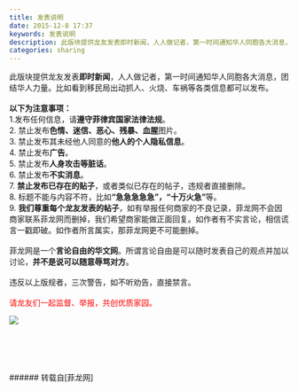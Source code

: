 ```yaml
---
title: 发表说明
date: 2015-12-8 17:37
keywords: 发表说明
description: 此版块提供龙友发表即时新闻，人人做记者，第一时间通知华人同胞各大消息，团结华人力量。比如看到移民局出动抓人、火烧、车祸等各类信息都可以发布。以下为注意事项：1.发布任何信息，请遵守菲律宾国家法律法规。2. 禁止发布色情、迷信、恶心、残暴、血腥图片。3. 禁止发布其未经他人同意的他人的个人隐私信息。4. 禁止发布广告。5. 禁止发布人身攻击等脏话。6. 禁止发布不实消息。7. 禁止发布已存在的贴子，或者类似已存在的帖子，违规者直接删除。8. 标题不能与内容不符，比如“急急急急急”，“十万火急”等。9. 我们尊重每个龙友发表的帖子，如有举报任何商家的不良记录，菲龙网不会因商家联系菲龙网而删掉，我们希望商家能做正面回复。如作者有不实言论，相信谎言一戳即破。如作者所言属实，那菲龙网更不可能删掉。菲龙网是一个言论自由的华文网。所谓言论自由是可以随时发表自己的观点并加以讨论，并不是说可以随意辱骂对方。违反以上版规者，三次警告，如不听劝告，直接禁言。请龙友们一起监督、举报，共创优质家园。
categories: sharing
---
```

<td class="t_f" id="postmessage_262066">

此版块提供龙友发表<strong>即时新闻</strong>，人人做记者，第一时间通知华人同胞各大消息，团结华人力量。比如看到移民局出动抓人、火烧、车祸等各类信息都可以发布。<br/>
<br/>
<strong>以下为注意事项：</strong><br/>
1.发布任何信息，请<strong>遵守菲律宾国家法律法规</strong>。<br/>
2. 禁止发布<strong>色情、迷信、恶心、残暴、血腥</strong>图片。<br/>
3. 禁止发布其未经他人同意的<strong>他人的个人隐私信息</strong>。<br/>
4. 禁止发布<strong>广告</strong>。<br/>
5. 禁止发布<strong>人身攻击等脏话</strong>。<br/>
6. 禁止发布<strong>不实消息</strong>。<br/>
7. <strong>禁止发布已存在的贴子</strong>，或者类似已存在的帖子，违规者直接删除。<br/>
8. 标题不能与内容不符，比如<strong>“急急急急急”，“十万火急”</strong>等。<br/>
9. <strong>我们尊重每个龙友发表的帖子</strong>，如有举报任何商家的不良记录，菲龙网不会因商家联系菲龙网而删掉，我们希望商家能做正面回复。如作者有不实言论，相信谎言一戳即破。如作者所言属实，那菲龙网更不可能删掉。<br/>
<br/>
菲龙网是一个<strong>言论自由的华文网</strong>。所谓言论自由是可以随时发表自己的观点并加以讨论，<strong>并不是说可以随意辱骂对方</strong>。<br/>
<br/>
违反以上版规者，三次警告，如不听劝告，直接禁言。<br/>
<br/>
<font color="#ff00">请龙友们一起监督、举报，共创优质家园。</font><br/>

<img aid="88358" data-cf-modified-c725800df3d46d9a57883ae8-="" file="data/attachment/forum/201512/08/174406mfrjoj776mvpnym7.jpg.thumb.jpg" id="aimg_88358" inpost="1" onclick="" onmouseover="" src="http://www.flw.ph/data/attachment/forum/201512/08/174406mfrjoj776mvpnym7.jpg" style="cursor:pointer" zoomfile="data/attachment/forum/201512/08/174406mfrjoj776mvpnym7.jpg"/>


<br/>
<br/>
<br/>
<br/>
<br/>
<br/>
</td>
###### 转载自[菲龙网]